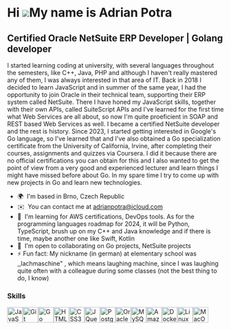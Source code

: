 Hi ![](https://user-images.githubusercontent.com/18350557/176309783-0785949b-9127-417c-8b55-ab5a4333674e.gif)My name is Adrian Potra
====================================================================================================================================

Certified Oracle NetSuite ERP Developer | Golang developer
----------------------------------------------------------

I started learning coding at university, with several languages throughout the semesters, like C++, Java, PHP and although I haven't really mastered any of them, I was always interested in that area of IT. Back in 2018 I decided to learn JavaScript and in summer of the same year, I had the opportunity to join Oracle in their technical team, supporting their ERP system called NetSuite. There I have honed my JavaScript skills, together with their own APIs, called SuiteScript APIs and I've learned for the first time what Web Services are all about, so now I'm quite proeficient in SOAP and REST based Web Services as well. I became a certified NetSuite developer and the rest is history. Since 2023, I started getting interested in Google's Go language, so I've learned that and I've also obtained a Go specialization certificate from the University of California, Irvine, after completing their courses, assignments and quizzes via Coursera. I did it because there are no official certifications you can obtain for this and I also wanted to get the point of view from a very good and experienced lecturer and learn things I might have missed before about Go. In my spare time I try to come up with new projects in Go and learn new technologies.

* 🌍  I'm based in Brno, Czech Republic
* ✉️  You can contact me at [adrianpotra@icloud.com](mailto:adrianpotra@icloud.com)
* 🧠  I'm learning for AWS certifications, DevOps tools. As for the programming languages roadmap for 2024, it will be Python, TypeScript, brush up on my C++ and Java knowledge and if there is time, maybe another one like Swift, Kotlin
* 🤝  I'm open to collaborating on Go projects, NetSuite projects
* ⚡ Fun fact: My nickname (in german) at elementary school was ,,lachmaschine" , which means laughing machine, since I was laughing quite often with a colleague during some classes (not the best thing to do, I know)

### Skills


<p align="left">
<a href="https://developer.mozilla.org/en-US/docs/Web/JavaScript" target="_blank" rel="noreferrer"><img src="https://raw.githubusercontent.com/danielcranney/readme-generator/main/public/icons/skills/javascript-colored.svg" width="36" height="36" alt="JavaScript" /></a><a href="https://git-scm.com/" target="_blank" rel="noreferrer"><img src="https://raw.githubusercontent.com/danielcranney/readme-generator/main/public/icons/skills/git-colored.svg" width="36" height="36" alt="Git" /></a><a href="https://go.dev/doc/" target="_blank" rel="noreferrer"><img src="https://raw.githubusercontent.com/danielcranney/readme-generator/main/public/icons/skills/go-colored.svg" width="36" height="36" alt="Go" /></a><a href="https://developer.mozilla.org/en-US/docs/Glossary/HTML5" target="_blank" rel="noreferrer"><img src="https://raw.githubusercontent.com/danielcranney/readme-generator/main/public/icons/skills/html5-colored.svg" width="36" height="36" alt="HTML5" /></a><a href="https://www.w3.org/TR/CSS/#css" target="_blank" rel="noreferrer"><img src="https://raw.githubusercontent.com/danielcranney/readme-generator/main/public/icons/skills/css3-colored.svg" width="36" height="36" alt="CSS3" /></a><a href="https://jquery.com/" target="_blank" rel="noreferrer"><img src="https://raw.githubusercontent.com/danielcranney/readme-generator/main/public/icons/skills/jquery-colored.svg" width="36" height="36" alt="JQuery" /></a><a href="https://www.postgresql.org/" target="_blank" rel="noreferrer"><img src="https://raw.githubusercontent.com/danielcranney/readme-generator/main/public/icons/skills/postgresql-colored.svg" width="36" height="36" alt="PostgreSQL" /></a><a href="https://www.oracle.com/uk/index.html" target="_blank" rel="noreferrer"><img src="https://raw.githubusercontent.com/danielcranney/readme-generator/main/public/icons/skills/oracle-colored.svg" width="36" height="36" alt="Oracle" /></a><a href="https://www.mysql.com/" target="_blank" rel="noreferrer"><img src="https://raw.githubusercontent.com/danielcranney/readme-generator/main/public/icons/skills/mysql-colored.svg" width="36" height="36" alt="MySQL" /></a><a href="https://aws.amazon.com" target="_blank" rel="noreferrer"><img src="https://raw.githubusercontent.com/danielcranney/readme-generator/main/public/icons/skills/aws-colored.svg" width="36" height="36" alt="Amazon Web Services" /></a><a href="https://www.docker.com/" target="_blank" rel="noreferrer"><img src="https://raw.githubusercontent.com/danielcranney/readme-generator/main/public/icons/skills/docker-colored.svg" width="36" height="36" alt="Docker" /></a><a href="https://www.linux.org" target="_blank" rel="noreferrer"><img src="https://raw.githubusercontent.com/danielcranney/readme-generator/main/public/icons/skills/linux-colored.svg" width="36" height="36" alt="Linux" /></a><a href="https://apple.com" target="_blank" rel="noreferrer"><img src="https://raw.githubusercontent.com/danielcranney/readme-generator/main/public/icons/skills/macos-colored.svg" width="36" height="36" alt="MacOS" /></a>
</p>
